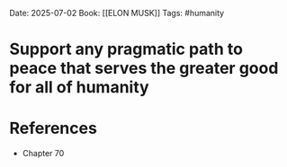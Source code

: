 Date: 2025-07-02
Book: [[ELON MUSK]]
Tags: #humanity 
# Support any pragmatic path to peace that serves the greater good for all of humanity



# References
- Chapter 70